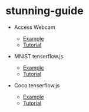 # stunning-guide

* Access Webcam
  * [Example](https://laynr.github.io/stunning-guide/webcam)
  * [Tutorial](https://www.kirupa.com/html5/accessing_your_webcam_in_html5.htm)

* MNIST tenserflow.js
  * [Example](https://laynr.github.io/stunning-guide/mnist/)
  * [Tutorial](https://towardsdatascience.com/handwritten-digit-recognition-with-tensorflow-js-6ddb22ae195f)

* Coco tenserflow.js
  * [Example](https://laynr.github.io/stunning-guide/coco/)
  * [Tutorial](https://tensorflow-js-object-detection.glitch.me/)
